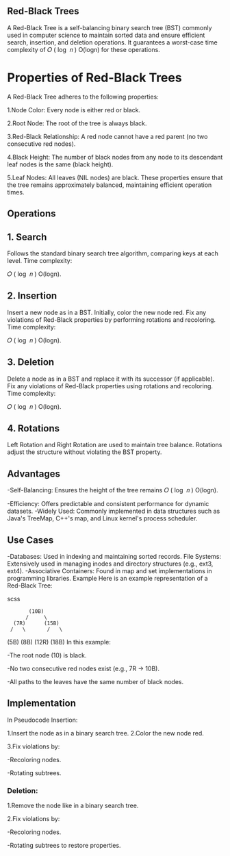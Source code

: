 ## Red-Black Trees

A Red-Black Tree is a self-balancing binary search tree (BST) commonly used in computer science to maintain sorted data and ensure efficient search, insertion, and deletion operations. It guarantees a worst-case time complexity of 
𝑂
(
log
⁡
𝑛
)
O(logn) for these operations.

# Properties of Red-Black Trees
A Red-Black Tree adheres to the following properties:

1.Node Color: Every node is either red or black.

2.Root Node: The root of the tree is always black.

3.Red-Black Relationship: A red node cannot have a red parent (no two consecutive red nodes).

4.Black Height: The number of black nodes from any node to its descendant leaf nodes is the same (black height).

5.Leaf Nodes: All leaves (NIL nodes) are black.
These properties ensure that the tree remains approximately balanced, maintaining efficient operation times.

## Operations
## 1. Search
Follows the standard binary search tree algorithm, comparing keys at each level.
Time complexity: 

𝑂
(
log
⁡
𝑛
)
O(logn).

## 2. Insertion
Insert a new node as in a BST. Initially, color the new node red.
Fix any violations of Red-Black properties by performing rotations and recoloring.
Time complexity: 

𝑂
(
log
⁡
𝑛
)
O(logn).

## 3. Deletion
Delete a node as in a BST and replace it with its successor (if applicable).
Fix any violations of Red-Black properties using rotations and recoloring.
Time complexity: 

𝑂
(
log
⁡
𝑛
)
O(logn).

## 4. Rotations
Left Rotation and Right Rotation are used to maintain tree balance.
Rotations adjust the structure without violating the BST property.
## Advantages
-Self-Balancing: Ensures the height of the tree remains 
𝑂
(
log
⁡
𝑛
)
O(logn).

-Efficiency: Offers predictable and consistent performance for dynamic datasets.
-Widely Used: Commonly implemented in data structures such as Java's TreeMap, C++'s map, and Linux kernel's process scheduler.
## Use Cases
-Databases: Used in indexing and maintaining sorted records.
File Systems: Extensively used in managing inodes and directory structures (e.g., ext3, ext4).
-Associative Containers: Found in map and set implementations in programming libraries.
Example
Here is an example representation of a Red-Black Tree:

scss


           (10B)
          /     \
      (7R)      (15B)
     /   \       /   \
  (5B)  (8B) (12R) (18B)
In this example:

-The root node (10) is black.

-No two consecutive red nodes exist (e.g., 7R → 10B).

-All paths to the leaves have the same number of black nodes.
## Implementation
In Pseudocode
Insertion:

1.Insert the node as in a binary search tree.
2.Color the new node red.

3.Fix violations by:

-Recoloring nodes.

-Rotating subtrees.
### Deletion:

1.Remove the node like in a binary search tree.

2.Fix violations by:

-Recoloring nodes.

-Rotating subtrees to restore properties.